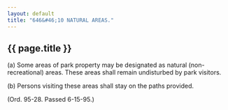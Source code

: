 ```yaml
---
layout: default 
title: "646&#46;10 NATURAL AREAS."
---
```


{{ page.title }}
----------------

​(a) Some areas of park property may be designated as natural
(non-recreational) areas. These areas shall remain undisturbed by park
visitors.

​(b) Persons visiting these areas shall stay on the paths provided.

(Ord. 95-28. Passed 6-15-95.)
